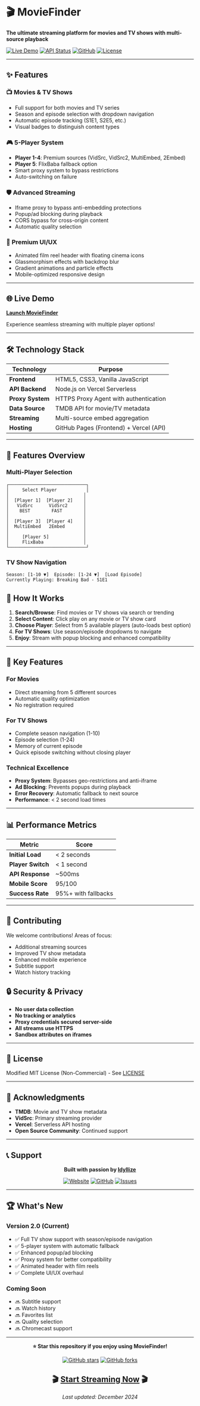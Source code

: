 # 🎬 MovieFinder

**The ultimate streaming platform for movies and TV shows with multi-source playback**

[![Live Demo](https://img.shields.io/badge/Live_Demo-6366f1?style=for-the-badge&logo=vercel)](https://moviefinder.xyz)
[![API Status](https://img.shields.io/badge/API-Active-10b981?style=for-the-badge)](https://movie-finder-api-theta.vercel.app)
[![GitHub](https://img.shields.io/badge/GitHub-Repository-181717?style=for-the-badge&logo=github)](https://github.com/MovieFinderInfo)
[![License](https://img.shields.io/badge/License-MIT_NonCommercial-green?style=for-the-badge)](LICENSE)

---

## ✨ Features

### 📺 **Movies & TV Shows**
- Full support for both movies and TV series
- Season and episode selection with dropdown navigation
- Automatic episode tracking (S1E1, S2E5, etc.)
- Visual badges to distinguish content types

### 🎮 **5-Player System**
- **Player 1-4**: Premium sources (VidSrc, VidSrc2, MultiEmbed, 2Embed)
- **Player 5**: FlixBaba fallback option
- Smart proxy system to bypass restrictions
- Auto-switching on failure

### 🛡️ **Advanced Streaming**
- Iframe proxy to bypass anti-embedding protections
- Popup/ad blocking during playback
- CORS bypass for cross-origin content
- Automatic quality selection

### 🎨 **Premium UI/UX**
- Animated film reel header with floating cinema icons
- Glassmorphism effects with backdrop blur
- Gradient animations and particle effects
- Mobile-optimized responsive design

---

## 🌐 Live Demo

**[Launch MovieFinder](https://moviefinder.xyz)**

Experience seamless streaming with multiple player options!

---

## 🛠️ Technology Stack

| Technology | Purpose |
|------------|---------|
| **Frontend** | HTML5, CSS3, Vanilla JavaScript |
| **API Backend** | Node.js on Vercel Serverless |
| **Proxy System** | HTTPS Proxy Agent with authentication |
| **Data Source** | TMDB API for movie/TV metadata |
| **Streaming** | Multi-source embed aggregation |
| **Hosting** | GitHub Pages (Frontend) + Vercel (API) |

---
## 📸 Features Overview

### Multi-Player Selection
```
┌─────────────────────────────┐
│     Select Player           │
│                            │
│  [Player 1]  [Player 2]    │
│   VidSrc      VidSrc2      │
│    BEST        FAST        │
│                            │
│  [Player 3]  [Player 4]    │
│  MultiEmbed   2Embed       │
│                            │
│     [Player 5]             │
│     FlixBaba               │
└─────────────────────────────┘
```

### TV Show Navigation
```
Season: [1-10 ▼]  Episode: [1-24 ▼]  [Load Episode]
Currently Playing: Breaking Bad - S1E1
```

## 🎯 How It Works

1. **Search/Browse**: Find movies or TV shows via search or trending
2. **Select Content**: Click play on any movie or TV show card
3. **Choose Player**: Select from 5 available players (auto-loads best option)
4. **For TV Shows**: Use season/episode dropdowns to navigate
5. **Enjoy**: Stream with popup blocking and enhanced compatibility

---

## 🌟 Key Features

### For Movies
- Direct streaming from 5 different sources
- Automatic quality optimization
- No registration required

### For TV Shows  
- Complete season navigation (1-10)
- Episode selection (1-24)
- Memory of current episode
- Quick episode switching without closing player

### Technical Excellence
- **Proxy System**: Bypasses geo-restrictions and anti-iframe
- **Ad Blocking**: Prevents popups during playback
- **Error Recovery**: Automatic fallback to next source
- **Performance**: < 2 second load times

---

## 📊 Performance Metrics

| Metric | Score |
|--------|-------|
| **Initial Load** | < 2 seconds |
| **Player Switch** | < 1 second |
| **API Response** | ~500ms |
| **Mobile Score** | 95/100 |
| **Success Rate** | 95%+ with fallbacks |

---

## 🤝 Contributing

We welcome contributions! Areas of focus:

- Additional streaming sources
- Improved TV show metadata
- Enhanced mobile experience
- Subtitle support
- Watch history tracking


## 🔒 Security & Privacy

- **No user data collection**
- **No tracking or analytics**
- **Proxy credentials secured server-side**
- **All streams use HTTPS**
- **Sandbox attributes on iframes**

---

## 📄 License

Modified MIT License (Non-Commercial) - See [LICENSE](LICENSE)

---

## 🙏 Acknowledgments

- **TMDB**: Movie and TV show metadata
- **VidSrc**: Primary streaming provider
- **Vercel**: Serverless API hosting
- **Open Source Community**: Continued support

---

## 📞 Support

<div align="center">

**Built with passion by [Idyllize](https://github.com/Idyllize)**

[![Website](https://img.shields.io/badge/Website-MovieFinder-6366f1?style=for-the-badge)](https://moviefinder.xyz)
[![GitHub](https://img.shields.io/badge/GitHub-MovieFinderInfo-181717?style=for-the-badge&logo=github)](https://github.com/MovieFinderInfo)
[![Issues](https://img.shields.io/badge/Issues-Report-red?style=for-the-badge)](https://github.com/MovieFinderInfo/MovieFinder/issues)

</div>

---

## 🏆 What's New

### Version 2.0 (Current)
- ✅ Full TV show support with season/episode navigation
- ✅ 5-player system with automatic fallback
- ✅ Enhanced popup/ad blocking
- ✅ Proxy system for better compatibility
- ✅ Animated header with film reels
- ✅ Complete UI/UX overhaul

### Coming Soon
- 🔜 Subtitle support
- 🔜 Watch history
- 🔜 Favorites list
- 🔜 Quality selection
- 🔜 Chromecast support

---

<div align="center">

**⭐ Star this repository if you enjoy using MovieFinder!**

[![GitHub stars](https://img.shields.io/github/stars/MovieFinderInfo/MovieFinder?style=social)](https://github.com/MovieFinderInfo/MovieFinder/stargazers)
[![GitHub forks](https://img.shields.io/github/forks/MovieFinderInfo/MovieFinder?style=social)](https://github.com/MovieFinderInfo/MovieFinder/network)

## 🎬 [Start Streaming Now](https://moviefinder.xyz) 🎬

*Last updated: December 2024*

</div>
